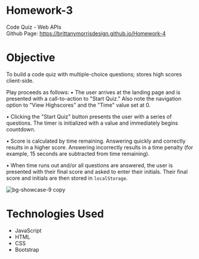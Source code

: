 # Homework-3
Code Quiz - Web APIs </br>
Github Page: https://brittanymorrisdesign.github.io/Homework-4

# Objective
To build a code quiz with multiple-choice questions; stores high scores client-side.

Play proceeds as follows:
• The user arrives at the landing page and is presented with a call-to-action to "Start Quiz." Also note the navigation option to "View Highscores" and the "Time" value set at 0.

• Clicking the "Start Quiz" button presents the user with a series of questions. The timer is initialized with a value and immediately begins countdown.

• Score is calculated by time remaining. Answering quickly and correctly results in a higher score. Answering incorrectly results in a time penalty (for example, 15 seconds are subtracted from time remaining).

• When time runs out and/or all questions are answered, the user is presented with their final score and asked to enter their initials. Their final score and initials are then stored in `localStorage`. </br>

![bg-showcase-9 copy](https://user-images.githubusercontent.com/44029053/77261567-b147f080-6c65-11ea-8ec0-338c4f4b5341.png)

# Technologies Used
* JavaScript
* HTML
* CSS
* Bootstrap
